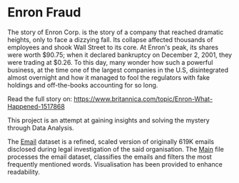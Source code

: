 # Enron Fraud
The story of Enron Corp. is the story of a company that reached dramatic heights, only to face a dizzying fall.
Its collapse affected thousands of employees and shook Wall Street to its core. At Enron's peak, its shares were worth $90.75; when it declared bankruptcy on December 2, 2001, they were trading at $0.26.
To this day, many wonder how such a powerful business, at the time one of the largest companies in the U.S,  disintegrated almost overnight and how it managed to fool the regulators with fake holdings and off-the-books accounting for so long.

Read the full story on: https://www.britannica.com/topic/Enron-What-Happened-1517868

This project is an attempt at gaining insights and solving the mystery through Data Analysis.

The [Email](https://github.com/asterisk-bhanu/enron_fraud/blob/master/emails.csv) dataset is a refined, scaled version of originally 619K emails disclosed during legal investigation of the said organisation.
The [Main](https://github.com/asterisk-bhanu/enron_fraud/blob/master/main_email.py) file processes the email dataset, classifies the emails and filters the most frequently mentioned words. Visualisation has been provided to enhance readability.
